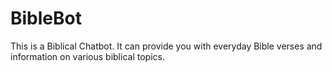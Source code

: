 # BibleBot
  This is a Biblical Chatbot. It can provide you with everyday Bible verses and information on various biblical topics.   
